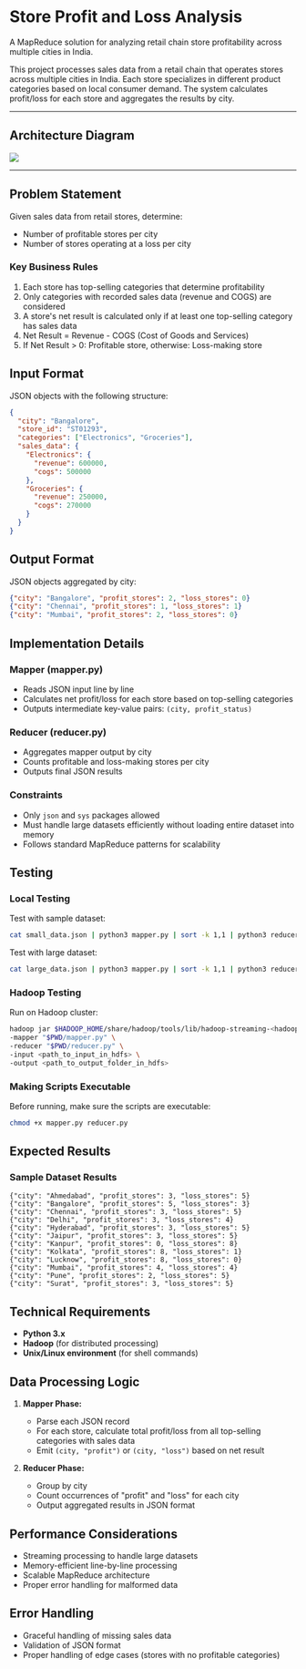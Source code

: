 # Store Profit and Loss Analysis

A MapReduce solution for analyzing retail chain store profitability across multiple cities in India.

This project processes sales data from a retail chain that operates stores across multiple cities in India. Each store specializes in different product categories based on local consumer demand. The system calculates profit/loss for each store and aggregates the results by city.

---

## Architecture Diagram

![](Architecture_diagram.png)

---

## Problem Statement

Given sales data from retail stores, determine:
- Number of profitable stores per city
- Number of stores operating at a loss per city

### Key Business Rules

1. Each store has top-selling categories that determine profitability
2. Only categories with recorded sales data (revenue and COGS) are considered
3. A store's net result is calculated only if at least one top-selling category has sales data
4. Net Result = Revenue - COGS (Cost of Goods and Services)
5. If Net Result > 0: Profitable store, otherwise: Loss-making store

## Input Format

JSON objects with the following structure:

```json
{
  "city": "Bangalore",
  "store_id": "ST01293",
  "categories": ["Electronics", "Groceries"],
  "sales_data": {
    "Electronics": {
      "revenue": 600000,
      "cogs": 500000
    },
    "Groceries": {
      "revenue": 250000,
      "cogs": 270000
    }
  }
}
```

## Output Format

JSON objects aggregated by city:

```json
{"city": "Bangalore", "profit_stores": 2, "loss_stores": 0}
{"city": "Chennai", "profit_stores": 1, "loss_stores": 1}
{"city": "Mumbai", "profit_stores": 2, "loss_stores": 0}
```

## Implementation Details

### Mapper (mapper.py)
- Reads JSON input line by line
- Calculates net profit/loss for each store based on top-selling categories
- Outputs intermediate key-value pairs: `(city, profit_status)`

### Reducer (reducer.py)
- Aggregates mapper output by city
- Counts profitable and loss-making stores per city
- Outputs final JSON results

### Constraints
- Only `json` and `sys` packages allowed
- Must handle large datasets efficiently without loading entire dataset into memory
- Follows standard MapReduce patterns for scalability

## Testing

### Local Testing

Test with sample dataset:
```bash
cat small_data.json | python3 mapper.py | sort -k 1,1 | python3 reducer.py
```

Test with large dataset:
```bash
cat large_data.json | python3 mapper.py | sort -k 1,1 | python3 reducer.py
```

### Hadoop Testing

Run on Hadoop cluster:
```bash
hadoop jar $HADOOP_HOME/share/hadoop/tools/lib/hadoop-streaming-<hadoop_version>.jar \
-mapper "$PWD/mapper.py" \
-reducer "$PWD/reducer.py" \
-input <path_to_input_in_hdfs> \
-output <path_to_output_folder_in_hdfs>
```

### Making Scripts Executable

Before running, make sure the scripts are executable:
```bash
chmod +x mapper.py reducer.py
```

## Expected Results

### Sample Dataset Results
```
{"city": "Ahmedabad", "profit_stores": 3, "loss_stores": 5}
{"city": "Bangalore", "profit_stores": 5, "loss_stores": 3}
{"city": "Chennai", "profit_stores": 3, "loss_stores": 5}
{"city": "Delhi", "profit_stores": 3, "loss_stores": 4}
{"city": "Hyderabad", "profit_stores": 3, "loss_stores": 5}
{"city": "Jaipur", "profit_stores": 3, "loss_stores": 5}
{"city": "Kanpur", "profit_stores": 0, "loss_stores": 8}
{"city": "Kolkata", "profit_stores": 8, "loss_stores": 1}
{"city": "Lucknow", "profit_stores": 8, "loss_stores": 0}
{"city": "Mumbai", "profit_stores": 4, "loss_stores": 4}
{"city": "Pune", "profit_stores": 2, "loss_stores": 5}
{"city": "Surat", "profit_stores": 3, "loss_stores": 5}
```

## Technical Requirements

- **Python 3.x**
- **Hadoop** (for distributed processing)
- **Unix/Linux environment** (for shell commands)

## Data Processing Logic

1. **Mapper Phase:**
   - Parse each JSON record
   - For each store, calculate total profit/loss from all top-selling categories with sales data
   - Emit `(city, "profit")` or `(city, "loss")` based on net result

2. **Reducer Phase:**
   - Group by city
   - Count occurrences of "profit" and "loss" for each city
   - Output aggregated results in JSON format

## Performance Considerations

- Streaming processing to handle large datasets
- Memory-efficient line-by-line processing
- Scalable MapReduce architecture
- Proper error handling for malformed data

## Error Handling

- Graceful handling of missing sales data
- Validation of JSON format
- Proper handling of edge cases (stores with no profitable categories)
